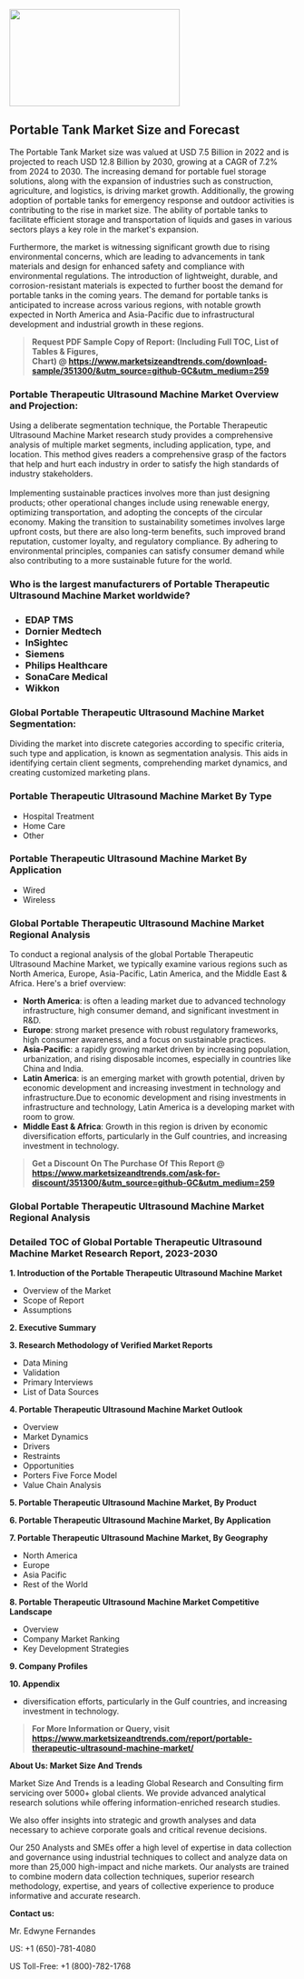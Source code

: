 <p><img class="alignnone size-medium wp-image-20088" src="https://ffe5etoiles.com/wp-content/uploads/2024/12/MST1-300x171.png" alt="" width="300" height="171" /></p><h2>Portable Tank Market Size and Forecast</h2><p>The Portable Tank Market size was valued at USD 7.5 Billion in 2022 and is projected to reach USD 12.8 Billion by 2030, growing at a CAGR of 7.2% from 2024 to 2030. The increasing demand for portable fuel storage solutions, along with the expansion of industries such as construction, agriculture, and logistics, is driving market growth. Additionally, the growing adoption of portable tanks for emergency response and outdoor activities is contributing to the rise in market size. The ability of portable tanks to facilitate efficient storage and transportation of liquids and gases in various sectors plays a key role in the market's expansion.</p><p>Furthermore, the market is witnessing significant growth due to rising environmental concerns, which are leading to advancements in tank materials and design for enhanced safety and compliance with environmental regulations. The introduction of lightweight, durable, and corrosion-resistant materials is expected to further boost the demand for portable tanks in the coming years. The demand for portable tanks is anticipated to increase across various regions, with notable growth expected in North America and Asia-Pacific due to infrastructural development and industrial growth in these regions.</p></p><blockquote id="" class=""><strong>Request PDF Sample Copy of Report: (Including Full TOC, List of Tables &amp; Figures, Chart)&nbsp;@&nbsp;<strong><a href="https://www.marketsizeandtrends.com/download-sample/351300/&utm_source=github-GC&utm_medium=259" target="_blank">https://www.marketsizeandtrends.com/download-sample/351300/&utm_source=github-GC&utm_medium=259</a></strong></strong></blockquote><h3 id="" class="">Portable Therapeutic Ultrasound Machine Market&nbsp;Overview and Projection:</h3><p id="" class="">Using a deliberate segmentation technique, the Portable Therapeutic Ultrasound Machine Market research study provides a comprehensive analysis of multiple market segments, including application, type, and location. This method gives readers a comprehensive grasp of the factors that help and hurt each industry in order to satisfy the high standards of industry stakeholders. <br /> <br />Implementing sustainable practices involves more than just designing products; other operational changes include using renewable energy, optimizing transportation, and adopting the concepts of the circular economy. Making the transition to sustainability sometimes involves large upfront costs, but there are also long-term benefits, such improved brand reputation, customer loyalty, and regulatory compliance. By adhering to environmental principles, companies can satisfy consumer demand while also contributing to a more sustainable future for the world.</p><h3 id="" class="">Who is the largest manufacturers of&nbsp;Portable Therapeutic Ultrasound Machine Market worldwide?</h3><h3 class=""><p><ul><li>EDAP TMS </li><li> Dornier Medtech </li><li> InSightec </li><li> Siemens </li><li> Philips Healthcare </li><li> SonaCare Medical </li><li> Wikkon</li></ul></p></h3><h3 id="" class="">Global&nbsp;Portable Therapeutic Ultrasound Machine Market Segmentation:</h3><p id="" class="">Dividing the market into discrete categories according to specific criteria, such type and application, is known as segmentation analysis. This aids in identifying certain client segments, comprehending market dynamics, and creating customized marketing plans.</p><h3 id="" class="">Portable Therapeutic Ultrasound Machine Market&nbsp;By Type</h3><p><p><ul><li>Hospital Treatment</li><li> Home Care</li><li> Other</p></li></ul></p></p><h3 id="" class="">Portable Therapeutic Ultrasound Machine Market&nbsp;By Application</h3><p class=""><p><ul><li>Wired</li><li> Wireless</li></ul></p></p><h3 id="" class="">Global Portable Therapeutic Ultrasound Machine Market Regional Analysis</h3><p id="" class="">To conduct a regional analysis of the global Portable Therapeutic Ultrasound Machine Market, we typically examine various regions such as North America, Europe, Asia-Pacific, Latin America, and the Middle East &amp; Africa. Here's a brief overview:</p><ul><li><strong>North America</strong>: is often a leading market due to advanced technology infrastructure, high consumer demand, and significant investment in R&amp;D.</li><li><strong>Europe</strong>: strong market presence with robust regulatory frameworks, high consumer awareness, and a focus on sustainable practices.</li><li><strong>Asia-Pacific</strong>: a rapidly growing market driven by increasing population, urbanization, and rising disposable incomes, especially in countries like China and India.</li><li><strong>Latin America</strong>: is an emerging market with growth potential, driven by economic development and increasing investment in technology and infrastructure.Due to economic development and rising investments in infrastructure and technology, Latin America is a developing market with room to grow.</li><li><strong>Middle East &amp; Africa</strong>: Growth in this region is driven by economic diversification efforts, particularly in the Gulf countries, and increasing investment in technology.</li></ul><blockquote id="" class=""><strong>Get a Discount On The Purchase Of This Report @ <strong><a href="https://www.marketsizeandtrends.com/ask-for-discount/351300/&utm_source=github-GC&utm_medium=259" target="_blank">https://www.marketsizeandtrends.com/ask-for-discount/351300/&utm_source=github-GC&utm_medium=259</a></strong></strong></blockquote><h3 id="" class="">Global Portable Therapeutic Ultrasound Machine Market Regional Analysis</h3><h3 id="" class="">Detailed TOC of Global Portable Therapeutic Ultrasound Machine Market Research Report, 2023-2030</h3><p id="" class=""><strong>1. Introduction of the Portable Therapeutic Ultrasound Machine Market</strong></p><ul><li>Overview of the Market</li><li>Scope of Report</li><li>Assumptions</li></ul><p id="" class=""><strong>2. Executive Summary</strong></p><p id="" class=""><strong>3. Research Methodology of Verified Market Reports</strong></p><ul><li>Data Mining</li><li>Validation</li><li>Primary Interviews</li><li>List of Data Sources</li></ul><p id="" class=""><strong>4. Portable Therapeutic Ultrasound Machine Market Outlook</strong></p><ul><li>Overview</li><li>Market Dynamics</li><li>Drivers</li><li>Restraints</li><li>Opportunities</li><li>Porters Five Force Model</li><li>Value Chain Analysis</li></ul><p id="" class=""><strong>5. Portable Therapeutic Ultrasound Machine Market, By Product</strong></p><p id="" class=""><strong>6. Portable Therapeutic Ultrasound Machine Market, By Application</strong></p><p id="" class=""><strong>7. Portable Therapeutic Ultrasound Machine Market, By Geography</strong></p><ul><li>North America</li><li>Europe</li><li>Asia Pacific</li><li>Rest of the World</li></ul><p id="" class=""><strong>8. Portable Therapeutic Ultrasound Machine Market Competitive Landscape</strong></p><ul><li>Overview</li><li>Company Market Ranking</li><li>Key Development Strategies</li></ul><p id="" class=""><strong>9. Company Profiles</strong></p><p id="" class=""><strong>10. Appendix</strong></p><ul><li>diversification efforts, particularly in the Gulf countries, and increasing investment in technology.</li></ul><blockquote id="" class=""><strong>For More Information or Query, visit <strong><strong><a href="https://www.marketsizeandtrends.com/report/portable-therapeutic-ultrasound-machine-market/" target="_blank">https://www.marketsizeandtrends.com/report/portable-therapeutic-ultrasound-machine-market/</a></strong></strong></strong></blockquote><p id="" class=""><strong>About Us: Market Size And Trends</strong></p><p id="" class="">Market Size And Trends is a leading Global Research and Consulting firm servicing over 5000+ global clients. We provide advanced analytical research solutions while offering information-enriched research studies.</p><p id="" class="">We also offer insights into strategic and growth analyses and data necessary to achieve corporate goals and critical revenue decisions.</p><p id="" class="">Our 250 Analysts and SMEs offer a high level of expertise in data collection and governance using industrial techniques to collect and analyze data on more than 25,000 high-impact and niche markets. Our analysts are trained to combine modern data collection techniques, superior research methodology, expertise, and years of collective experience to produce informative and accurate research.</p><p id="" class=""><strong>Contact us:</strong></p><p id="" class="">Mr. Edwyne Fernandes</p><p id="" class="">US: +1 (650)-781-4080</p><p id="" class="">US Toll-Free: +1 (800)-782-1768</p>
